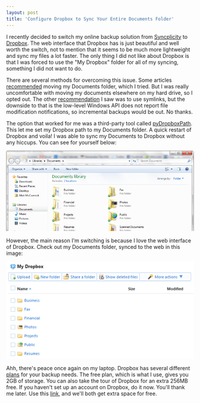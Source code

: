 ```yaml
---
layout: post
title: 'Configure Dropbox to Sync Your Entire Documents Folder'
---
```


I recently decided to switch my online backup solution from [Syncplicity](http://syncplicity.com/) to [Dropbox](http://www.dropbox.com/). The web interface that Dropbox has is just beautiful and well worth the switch, not to mention that it seems to be much more lightweight and sync my files a lot faster. The only thing I did not like about Dropbox is that I was forced to use the "My Dropbox" folder for all of my syncing, something I did not want to do.

There are several methods for overcoming this issue. Some articles [recommended](http://storecrowd.com/blog/dropbox-hacks/) moving my Documents folder, which I tried. But I was really uncomfortable with moving my documents elsewhere on my hard drive, so I opted out. The other [recommendation](http://wiki.dropbox.com/TipsAndTricks/SyncOtherFolders) I saw was to use symlinks, but the downside to that is the low-level Windows API does not report file modification notifications, so incremental backups would be out. No thanks.

The option that worked for me was a third-party tool called [pyDropboxPath](http://forums.dropbox.com/topic.php?id=9665). This let me set my Dropbox path to my Documents folder. A quick restart of Dropbox and voila! I was able to sync my Documents to Dropbox without any hiccups. You can see for yourself below:

![dropbox syncing documents folder](/images/2012/05/cap.png)

However, the main reason I'm switching is because I love the web interface of Dropbox. Check out my Documents folder, synced to the web in this image:

![dropbox website](/images/2012/05/cap21.png)

Ahh, there's peace once again on my laptop. Dropbox has several different [plans](http://www.dropbox.com/pricing) for your backup needs. The free plan, which is what I use, gives you 2GB of storage. You can also take the tour of Dropbox for an extra 256MB free. If you haven't set up an account on Dropbox, do it now. You'll thank me later. Use this [link](http://www.dropbox.com/referrals/NTQ4NjEzOQ), and we'll both get extra space for free.
